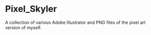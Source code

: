 # Pixel_Skyler
A collection of various Adobe Illustrator and PNG files of the pixel art version of myself.
